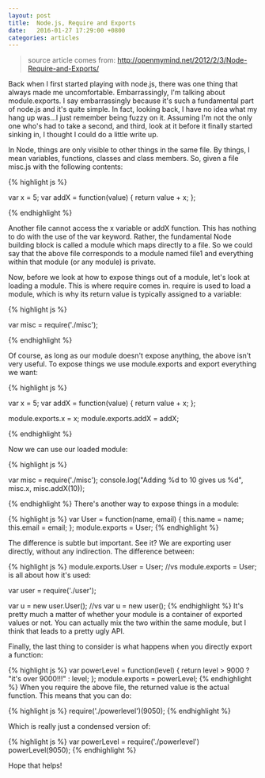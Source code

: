```yaml
---
layout: post
title:  Node.js, Require and Exports
date:   2016-01-27 17:29:00 +0800
categories: articles
---
```


> source article comes from: http://openmymind.net/2012/2/3/Node-Require-and-Exports/

Back when I first started playing with node.js, there was one thing that always made me uncomfortable. Embarrassingly, I'm talking about module.exports. I say embarrassingly because it's such a fundamental part of node.js and it's quite simple. In fact, looking back, I have no idea what my hang up was...I just remember being fuzzy on it. Assuming I'm not the only one who's had to take a second, and third, look at it before it finally started sinking in, I thought I could do a little write up.

In Node, things are only visible to other things in the same file. By things, I mean variables, functions, classes and class members. So, given a file misc.js with the following contents:

{% highlight js %}

var x = 5;
var addX = function(value) {
  return value + x;
};

{% endhighlight %}

Another file cannot access the x variable or addX function. This has nothing to do with the use of the var keyword. Rather, the fundamental Node building block is called a module which maps directly to a file. So we could say that the above file corresponds to a module named file1 and everything within that module (or any module) is private.

Now, before we look at how to expose things out of a module, let's look at loading a module. This is where require comes in. require is used to load a module, which is why its return value is typically assigned to a variable:

{% highlight js %}

var misc = require('./misc');

{% endhighlight %}

Of course, as long as our module doesn't expose anything, the above isn't very useful. To expose things we use module.exports and export everything we want:

{% highlight js %}

var x = 5;
var addX = function(value) {
  return value + x;
};

module.exports.x = x;
module.exports.addX = addX;

{% endhighlight %}

Now we can use our loaded module:

{% highlight js %}

var misc = require('./misc');
console.log("Adding %d to 10 gives us %d", misc.x, misc.addX(10));

{% endhighlight %}
There's another way to expose things in a module:

{% highlight js %}
var User = function(name, email) {
  this.name = name;
  this.email = email;
};
module.exports = User;
{% endhighlight %}

The difference is subtle but important. See it? We are exporting user directly, without any indirection. The difference between:

{% highlight js %}
module.exports.User = User;
//vs
module.exports = User;
is all about how it's used:

var user = require('./user');

var u = new user.User();
//vs
var u = new user();
{% endhighlight %}
It's pretty much a matter of whether your module is a container of exported values or not. You can actually mix the two within the same module, but I think that leads to a pretty ugly API.

Finally, the last thing to consider is what happens when you directly export a function:

{% highlight js %}
var powerLevel = function(level) {
  return level > 9000 ? "it's over 9000!!!" : level;
};
module.exports = powerLevel;
{% endhighlight %}
When you require the above file, the returned value is the actual function. This means that you can do:

{% highlight js %}
require('./powerlevel')(9050);
{% endhighlight %}

Which is really just a condensed version of:

{% highlight js %}
var powerLevel = require('./powerlevel')
powerLevel(9050);
{% endhighlight %}

Hope that helps!
